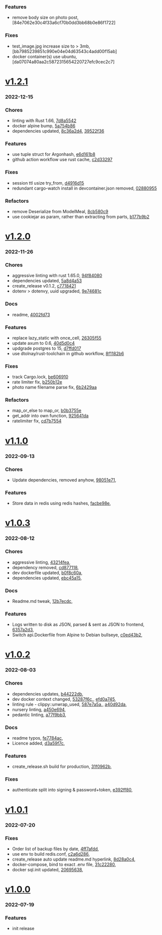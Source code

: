 ### Features
+ remove body size on photo post, [84e7062e30c4f33a6cf70b0dd3bb68b0e86f1722]

### Fixes
+ test_image.jpg increase size to > 3mb, [bb7985239851c990e04e04d63543c4add00f15ab]
+ docker container(s) use ubuntu, [da07074a80aa2c5872315654220727efc9cec2c7]

# <a href='https://github.com/mrjackwills/mealpedant_api/releases/tag/v1.2.1'>v1.2.1</a>
### 2022-12-15

### Chores
+ linting with Rust 1.66, [7d8a5542](https://github.com/mrjackwills/mealpedant_api/commit/7d8a554281593a02bfe219bd861ba4095c6f224e)
+ docker alpine bump, [5a754b86](https://github.com/mrjackwills/mealpedant_api/commit/5a754b86b467ddaeac54691cdacb408d778e26f8)
+ dependencies updated, [8c36a2d4](https://github.com/mrjackwills/mealpedant_api/commit/8c36a2d4127517dde4fb6b4c3a0c0b88b1c2bd72), [39522f36](https://github.com/mrjackwills/mealpedant_api/commit/39522f3667f3e807c0a56c39a6d05b297c2fcd56)

### Features
+ use tuple struct for Argonhash, [e6d161b8](https://github.com/mrjackwills/mealpedant_api/commit/e6d161b830336731520fa83bb18e801ad7cb925e)
+ github action workflow use rust cache, [c2d33297](https://github.com/mrjackwills/mealpedant_api/commit/c2d332970a3e66ad660dbf931311480b96b53cb1)

### Fixes
+ session ttl usize try_from, [d4916d15](https://github.com/mrjackwills/mealpedant_api/commit/d4916d15aaef4d2637b8197e355065369e12f866)
+ redundant cargo-watch install in devcontainer.json removed, [02880955](https://github.com/mrjackwills/mealpedant_api/commit/028809557fde88a9b540347d8811d786fa1dac86)

### Refactors
+ remove Deserialize from ModelMeal, [8cb580c9](https://github.com/mrjackwills/mealpedant_api/commit/8cb580c9b2f7928f65ec0761dd2e55229d1e25b2)
+ use cookiejar as param, rather than extracting from parts, [b177b9b2](https://github.com/mrjackwills/mealpedant_api/commit/b177b9b2599facbb4d11e558a2c83726184ada8a)


# <a href='https://github.com/mrjackwills/mealpedant_api/releases/tag/v1.2.0'>v1.2.0</a>
### 2022-11-26

### Chores
+ aggressive linting with rust 1.65.0, [94f84080](https://github.com/mrjackwills/mealpedant_api/commit/94f840801138eb8d7b8a2f35a2e4241fed4c7d4f)
+ dependencies updated, [5a8d4a53](https://github.com/mrjackwills/mealpedant_api/commit/5a8d4a53e9fdc02c6ffbdae09d84a4bca10f722e)
+ create_release v0.1.2, [c7718421](https://github.com/mrjackwills/mealpedant_api/commit/c7718421106861779323c4b10c4d6302be508b7f)
+ dotenv > dotenvy, uuid upgraded, [9e74681c](https://github.com/mrjackwills/mealpedant_api/commit/9e74681c9baf2fb7801b3c746944e527800a7f98)

### Docs
+ readme, [4002fd73](https://github.com/mrjackwills/mealpedant_api/commit/4002fd73c33d0f95b7a4015e72af4e729cd3757d)

### Features
+ replace lazy_static with once_cell, [26305f55](https://github.com/mrjackwills/mealpedant_api/commit/26305f55a85eae7b6adcfa72ae854545e680d459)
+ update axum to 0.6, [40d5d0c4](https://github.com/mrjackwills/mealpedant_api/commit/40d5d0c4501e9437381a0df5422d236102d3555a)
+ updgrade postgres to 15, [d7ffd017](https://github.com/mrjackwills/mealpedant_api/commit/d7ffd017a012c649771a7471b664512a371b3060)
+ use dtolnay/rust-toolchain in github workflow, [8f1182b6](https://github.com/mrjackwills/mealpedant_api/commit/8f1182b60233499249f8a74f0cd8fb559219f6e1)

### Fixes
+ track Cargo.lock, [be606910](https://github.com/mrjackwills/mealpedant_api/commit/be6069108e8df99eebda409658350871772e8bed)
+ rate limiter fix, [b250b12e](https://github.com/mrjackwills/mealpedant_api/commit/b250b12ea101283a42318a1c7805eb71ed6eb63e)
+ photo name filename parse fix, [6b2429aa](https://github.com/mrjackwills/mealpedant_api/commit/6b2429aa7fc2225e509c384db5f2aac3dd8d9f0d)

### Refactors
+ map_or_else to map_or, [b0b3755e](https://github.com/mrjackwills/mealpedant_api/commit/b0b3755ef15f84224615df4ce73d4ede777dd3d6)
+ get_addr into own function, [925641da](https://github.com/mrjackwills/mealpedant_api/commit/925641daa1d3082aae0dc6dcd1e455de5933f309)
+ ratelimiter fix, [cd7b7554](https://github.com/mrjackwills/mealpedant_api/commit/cd7b7554a8c99cb593030134552f6ee11aff9fb3)

# <a href='https://github.com/mrjackwills/mealpedant_api/releases/tag/v1.1.0'>v1.1.0</a>
### 2022-09-13

### Chores
+ Update dependencies, removed anyhow, [98051e71](https://github.com/mrjackwills/mealpedant_api/commit/98051e71a293b44b87ee02df8e3e4a409151e50b),

### Features
+ Store data in redis using redis hashes, [facbe98e](https://github.com/mrjackwills/mealpedant_api/commit/facbe98e4c9dd2d6c6ba0ea2f157584cc070029d),

# <a href='https://github.com/mrjackwills/mealpedant_api/releases/tag/v1.0.3'>v1.0.3</a>
### 2022-08-12

### Chores
+ aggressive linting, [43214fea](https://github.com/mrjackwills/mealpedant_api/commit/43214fea2160dc63689b7203efc5dacd37a25705),
+ dependency removed, [cd877118](https://github.com/mrjackwills/mealpedant_api/commit/cd8771186b60bdb1eb35ace6430cd5772707230a),
+ dev dockerfile updated, [b0f8c60a](https://github.com/mrjackwills/mealpedant_api/commit/b0f8c60ae04bf7477f45b08ffd92bc9a0cd3f6e0),
+ dependencies updated, [ebc45a15](https://github.com/mrjackwills/mealpedant_api/commit/ebc45a15786ff98c01b339b55b0b0d9b064216a3),

### Docs
+ Readme.md tweak, [12b7ecdc](https://github.com/mrjackwills/mealpedant_api/commit/12b7ecdc81158caeb7f5a7b71001430c99b03d5c),

### Features
+ Logs written to disk as JSON, parsed & sent as JSON to frontend, [6357a2d3](https://github.com/mrjackwills/mealpedant_api/commit/6357a2d34ebfb3b36e59be5c6d8e861e5ae6b472),
+ Switch api.Dockerfile from Alpine to Debian bullseye, [c0ed43b2](https://github.com/mrjackwills/mealpedant_api/commit/c0ed43b2a706d291a2b299f01f51f3f52732ac75),



# <a href='https://github.com/mrjackwills/mealpedant_api/releases/tag/v1.0.2'>v1.0.2</a>
### 2022-08-03

### Chores
+ dependencies updates, [b44222db](https://github.com/mrjackwills/mealpedant_api/commit/b44222dbc704262dfdfe6883e40057b14ad6b162),
+ dev docker context changed, [53287f6c](https://github.com/mrjackwills/mealpedant_api/commit/53287f6cb1d6c3192fdba2d8c0a58947e657b0aa),, [efd0a745](https://github.com/mrjackwills/mealpedant_api/commit/efd0a7452b008427c2dfdfdfb9ad1a87d90ec29c),
+ linting rule - clippy::unwrap_used, [587e7a5a](https://github.com/mrjackwills/mealpedant_api/commit/587e7a5a839aa90b0b0fcfa18e552c253885d47d),, [a40d92da](https://github.com/mrjackwills/mealpedant_api/commit/a40d92da12150b5cfae261f1a3fe80f0ec08cf8c),
+ nursery linting, [a450e694](https://github.com/mrjackwills/mealpedant_api/commit/a450e6949870fe5c5be41cff7611a86432043428),
+ pedantic linting, [a77f9bb3](https://github.com/mrjackwills/mealpedant_api/commit/a77f9bb31dab4a57226710da20ce799dfd2f1a6c),

### Docs
+ readme typos, [fe7784ac](https://github.com/mrjackwills/mealpedant_api/commit/fe7784aca5ea3e61aeeb2ae68cc96a524e255e70),
+ Licence added, [d3a59f7c](https://github.com/mrjackwills/mealpedant_api/commit/d3a59f7c02806b3c9e9de6f039c961ce34a86d94),

### Features
+ create_release.sh build for production, [31f0962b](https://github.com/mrjackwills/mealpedant_api/commit/31f0962b10e5c14ef68caef7a995c387823706cc),

### Fixes
+ authenticate split into signing & password+token, [e392ff80](https://github.com/mrjackwills/mealpedant_api/commit/e392ff80d44931ae72ca25af04375800df5057da),


# <a href='https://github.com/mrjackwills/mealpedant_api/releases/tag/v1.0.1'>v1.0.1</a>
### 2022-07-20

### Fixes
+ Order list of backup files by date, [4ff7afdd](https://github.com/mrjackwills/mealpedant_api/commit/4ff7afdd9f880524a1c41f7f1d6577949c47c3ce),
+ use env to build redis.conf, [c2a6d286](https://github.com/mrjackwills/mealpedant_api/commit/c2a6d286bbf033117e4d7352f8ae9ed5b4faffab),
+ create_release auto update readme.md hyperlink, [8d28a0c4](https://github.com/mrjackwills/mealpedant_api/commit/8d28a0c419efa01f1e7c4d456eb571cd2e94ddea),
+ docker-compose, bind to exact .env file, [31c22280](https://github.com/mrjackwills/mealpedant_api/commit/31c22280d19cb78baba3e15a6cb614e61b3f3c92),
+ docker sql.init updated, [20695638](https://github.com/mrjackwills/mealpedant_api/commit/20695638141b371a41e936ef43bf168417dc6d98),

# <a href='https://github.com/mrjackwills/mealpedant_api/releases/tag/v1.0.0'>v1.0.0</a>
### 2022-07-19

### Features
+ init release
